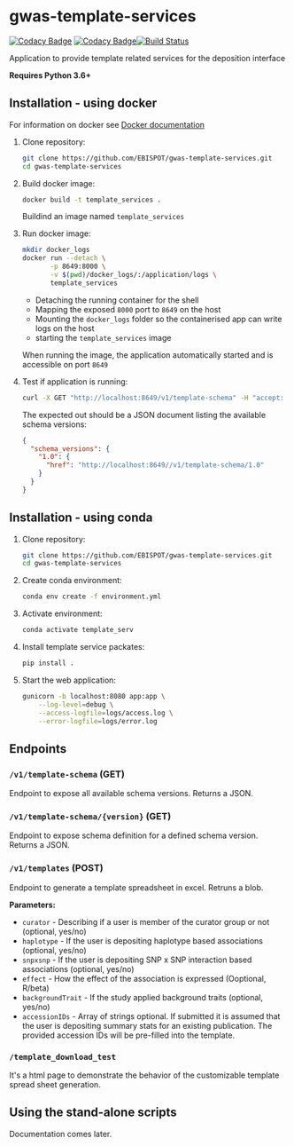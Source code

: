 # gwas-template-services

[![Codacy Badge](https://api.codacy.com/project/badge/Grade/63c9e20a0f6b428f8cbd8ad294beeb68)](https://app.codacy.com/app/DSuveges/gwas-template-services?utm_source=github.com&utm_medium=referral&utm_content=EBISPOT/gwas-template-services&utm_campaign=Badge_Grade_Dashboard) [![Codacy Badge](https://api.codacy.com/project/badge/Coverage/a5ee270cf0e449be88980397ee49945d)](https://www.codacy.com/app/DSuveges/gwas-template-services?utm_source=github.com&utm_medium=referral&utm_content=EBISPOT/gwas-template-services&utm_campaign=Badge_Coverage)[![Build Status](https://travis-ci.org/EBISPOT/gwas-template-services.svg?branch=Add_testing)](https://travis-ci.org/EBISPOT/gwas-template-services)

Application to provide template related services for the deposition interface

**Requires Python 3.6+**

## Installation - using docker

For information on docker see [Docker documentation](https://docs.docker.com/)

1. Clone repository:
    ```bash
    git clone https://github.com/EBISPOT/gwas-template-services.git
    cd gwas-template-services
    ```

2. Build docker image:
    ```bash
    docker build -t template_services .
    ```
    Buildind an image named `template_services`
    
3. Run docker image:

    ```bash
    mkdir docker_logs
    docker run --detach \
           -p 8649:8000 \
           -v $(pwd)/docker_logs/:/application/logs \
           template_services
    ```
    * Detaching the running container for the shell
    * Mapping the exposed `8000` port to `8649` on the host
    * Mounting the `docker_logs` folder so the containerised app can write logs on the host
    * starting the `template_services` image
     
     When running the image, the application automatically started and is accessible on port `8649`
    
4. Test if application is running:

    ```bash
    curl -X GET "http://localhost:8649/v1/template-schema" -H "accept: application/json"
    ```
    The expected out should be a JSON document listing the available schema versions:
    ```JSON
    {
      "schema_versions": {
        "1.0": {
          "href": "http://localhost:8649//v1/template-schema/1.0"
        }
      }
    }
    ```

## Installation - using conda

1. Clone repository:
    ```bash
    git clone https://github.com/EBISPOT/gwas-template-services.git
    cd gwas-template-services
    ```
    
2. Create conda environment:

    ```bash
    conda env create -f environment.yml
    ```
    
3. Activate environment:

    ```bash
    conda activate template_serv
    ```
4. Install template service packates:

    ```bash
    pip install .
    ```
5. Start the web application:

    ```bash
    gunicorn -b localhost:8080 app:app \
        --log-level=debug \
        --access-logfile=logs/access.log \
        --error-logfile=logs/error.log
    ```

## Endpoints

### `/v1/template-schema` (GET)

Endpoint to expose all available schema versions. Returns a JSON.  

### `/v1/template-schema/{version}` (GET)

Endpoint to expose schema definition for a defined schema version. Returns a JSON.

### `/v1/templates` (POST)

Endpoint to generate a template spreadsheet in excel. Retruns a blob.

**Parameters:**

* `curator` - Describing if a user is member of the curator group or not (optional, yes/no)
* `haplotype` - If the user is depositing haplotype based associations (optional, yes/no)
* `snpxsnp` - If the user is depositing SNP x SNP interaction based associations (optional, yes/no)
* `effect` - How the effect of the association is expressed (Ooptional, R/beta)
* `backgroundTrait` - If the study applied background traits (optional, yes/no)
* `accessionIDs` - Array of strings optional. If submitted it is assumed that the user is depositing summary 
stats for an existing publication. The provided accession IDs will be pre-filled into the template.

### `/template_download_test`

It's a html page to demonstrate the behavior of the customizable template spread sheet generation.
 

## Using the stand-alone scripts

Documentation comes later.